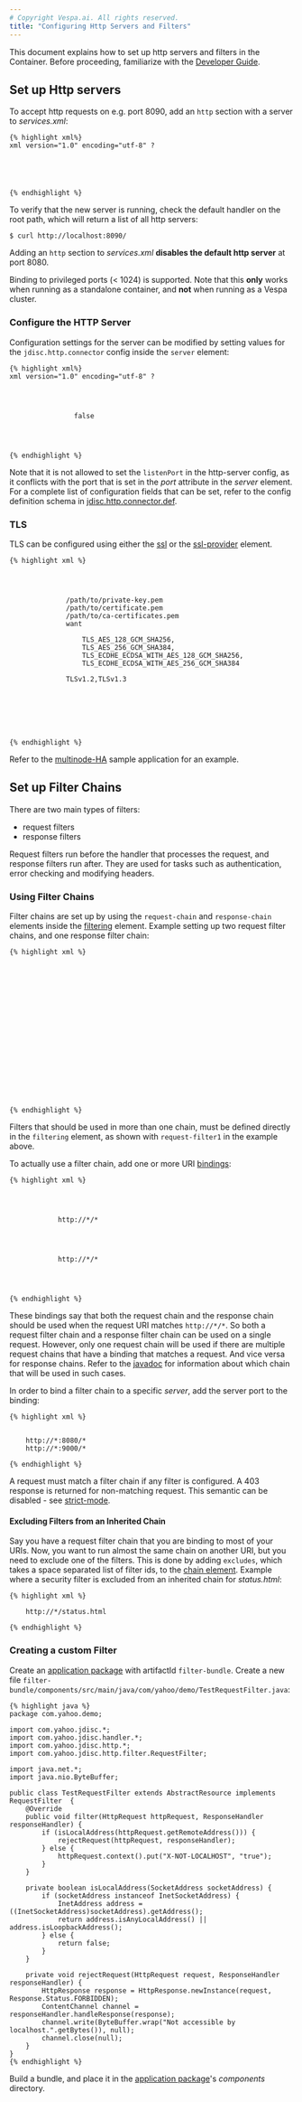```yaml
---
# Copyright Vespa.ai. All rights reserved.
title: "Configuring Http Servers and Filters"
---
```


This document explains how to set up http servers and filters in the Container.
Before proceeding, familiarize with the [Developer Guide](../developer-guide.html).

## Set up Http servers

To accept http requests on e.g. port 8090, add an `http` section with a server to *services.xml*:

```
{% highlight xml%}
xml version="1.0" encoding="utf-8" ?





{% endhighlight %}
```

To verify that the new server is running, check the default handler on the root path,
which will return a list of all http servers:

```
$ curl http://localhost:8090/
```

Adding an `http` section to *services.xml*
**disables the default http server** at port 8080.

Binding to privileged ports (< 1024) is supported.
Note that this **only** works when running as a standalone container,
and **not** when running as a Vespa cluster.

### Configure the HTTP Server

Configuration settings for the server can be modified by setting values for the
`jdisc.http.connector` config inside the `server` element:

```
{% highlight xml%}
xml version="1.0" encoding="utf-8" ?




                false




{% endhighlight %}
```

Note that it is not allowed to set the `listenPort` in the http-server config,
as it conflicts with the port that is set in the *port* attribute in the *server* element.
For a complete list of configuration fields that can be set, refer to the config definition schema in
[jdisc.http.connector.def](https://github.com/vespa-engine/vespa/blob/master/container-core/src/main/resources/configdefinitions/jdisc.http.jdisc.http.connector.def).

### TLS

TLS can be configured using either the [ssl](../reference/services-http.html#ssl)
or the [ssl-provider](../reference/services-http.html#ssl-provider) element.

```
{% highlight xml %}




              /path/to/private-key.pem
              /path/to/certificate.pem
              /path/to/ca-certificates.pem
              want

                  TLS_AES_128_GCM_SHA256,
                  TLS_AES_256_GCM_SHA384,
                  TLS_ECDHE_ECDSA_WITH_AES_128_GCM_SHA256,
                  TLS_ECDHE_ECDSA_WITH_AES_256_GCM_SHA384

              TLSv1.2,TLSv1.3







{% endhighlight %}
```

Refer to the [multinode-HA](https://github.com/vespa-engine/sample-apps/tree/master/examples/operations/multinode-HA) sample application for an example.

## Set up Filter Chains

There are two main types of filters:
* request filters
* response filters

Request filters run before the handler that processes the request, and response filters run after.
They are used for tasks such as authentication, error checking and modifying headers.

### Using Filter Chains

Filter chains are set up by using the `request-chain` and
`response-chain` elements inside the
[filtering](../reference/services-http.html#filtering) element.
Example setting up two request filter chains, and one response filter chain:

```
{% highlight xml %}



















{% endhighlight %}
```

Filters that should be used in more than one chain,
must be defined directly in the `filtering` element,
as shown with `request-filter1` in the example above.

To actually use a filter chain, add one or more URI [bindings](../reference/services-http.html#binding):

```
{% highlight xml %}




            http://*/*




            http://*/*




{% endhighlight %}
```

These bindings say that both the request chain and the response chain
should be used when the request URI matches `http://*/*`.
So both a request filter chain and a response filter chain can be used on a single request.
However, only one request chain will be used if there are multiple request chains
that have a binding that matches a request.
And vice versa for response chains.
Refer to the [javadoc](https://javadoc.io/doc/com.yahoo.vespa/jdisc_core/latest/com/yahoo/jdisc/application/UriPattern.html) for information about which chain that will be used in such cases.

In order to bind a filter chain to a specific *server*, add the server port to the binding:

```
{% highlight xml %}


    http://*:8080/*
    http://*:9000/*

{% endhighlight %}
```

A request must match a filter chain if any filter is configured. A 403 response is returned for non-matching request.
This semantic can be disabled - see [strict-mode](../reference/services-http.html#filtering).

#### Excluding Filters from an Inherited Chain

Say you have a request filter chain that you are binding to most of your URIs.
Now, you want to run almost the same chain on another URI, but you need to exclude one of the filters.
This is done by adding `excludes`, which takes a space separated list of filter ids,
to the [chain element](../reference/services-http.html#chain).
Example where a security filter is excluded from an inherited chain for *status.html*:

```
{% highlight xml %}

    http://*/status.html

{% endhighlight %}
```

### Creating a custom Filter

Create an [application package](../developer-guide.html)
with artifactId `filter-bundle`.
Create a new file `filter-bundle/components/src/main/java/com/yahoo/demo/TestRequestFilter.java`:

```
{% highlight java %}
package com.yahoo.demo;

import com.yahoo.jdisc.*;
import com.yahoo.jdisc.handler.*;
import com.yahoo.jdisc.http.*;
import com.yahoo.jdisc.http.filter.RequestFilter;

import java.net.*;
import java.nio.ByteBuffer;

public class TestRequestFilter extends AbstractResource implements RequestFilter  {
    @Override
    public void filter(HttpRequest httpRequest, ResponseHandler responseHandler) {
        if (isLocalAddress(httpRequest.getRemoteAddress())) {
            rejectRequest(httpRequest, responseHandler);
        } else {
            httpRequest.context().put("X-NOT-LOCALHOST", "true");
        }
    }

    private boolean isLocalAddress(SocketAddress socketAddress) {
        if (socketAddress instanceof InetSocketAddress) {
            InetAddress address = ((InetSocketAddress)socketAddress).getAddress();
            return address.isAnyLocalAddress() || address.isLoopbackAddress();
        } else {
            return false;
        }
    }

    private void rejectRequest(HttpRequest request, ResponseHandler responseHandler) {
        HttpResponse response = HttpResponse.newInstance(request, Response.Status.FORBIDDEN);
        ContentChannel channel = responseHandler.handleResponse(response);
        channel.write(ByteBuffer.wrap("Not accessible by localhost.".getBytes()), null);
        channel.close(null);
    }
}
{% endhighlight %}
```

Build a bundle, and place it in the [application package](../application-packages.html)'s *components* directory.
